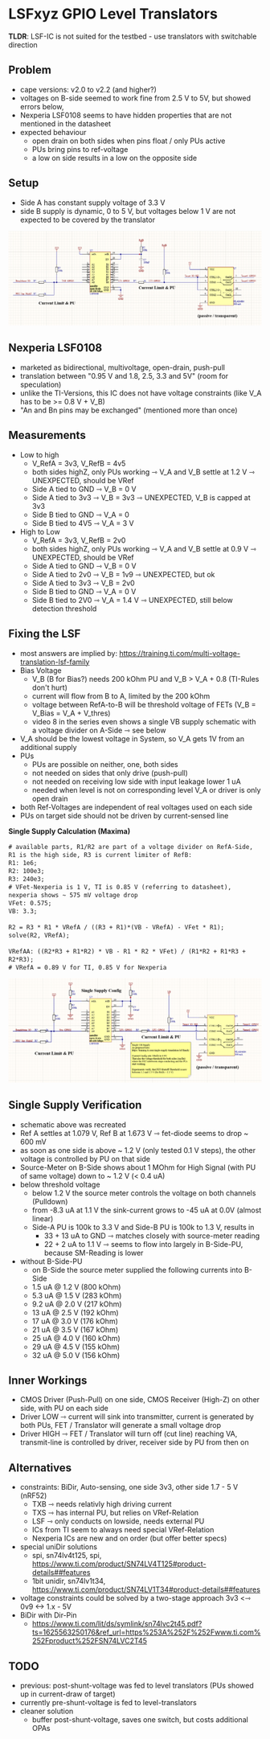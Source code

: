 # LSFxyz GPIO Level Translators

**TLDR**: LSF-IC is not suited for the testbed - use translators with switchable direction 

## Problem

- cape versions: v2.0 to v2.2 (and higher?)
- voltages on B-side seemed to work fine from 2.5 V to 5V, but showed errors below,
- Nexperia LSF0108 seems to have hidden properties that are not mentioned in the datasheet
- expected behaviour
    - open drain on both sides when pins float / only PUs active
    - PUs bring pins to ref-voltage
    - a low on side results in a low on the opposite side

## Setup

- Side A has constant supply voltage of 3.3 V
- side B supply is dynamic, 0 to 5 V, but voltages below 1 V are not expected to be covered by the translator

![lvl](leveltranslator_schematic.png)

## Nexperia LSF0108

- marketed as bidirectional, multivoltage, open-drain, push-pull
- translation between "0.95 V and 1.8, 2.5, 3.3 and 5V" (room for speculation)
- unlike the TI-Versions, this IC does not have voltage constraints (like V_A has to be >= 0.8 V + V_B)
- "An and Bn pins may be exchanged" (mentioned more than once)

## Measurements

- Low to high
    - V_RefA = 3v3, V_RefB = 4v5
    - both sides highZ, only PUs working ⇾ V_A and V_B settle at 1.2 V ⇾ UNEXPECTED, should be VRef
    - Side A tied to GND ⇾ V_B = 0 V
    - Side A tied to 3v3 ⇾ V_B = 3v3 ⇾ UNEXPECTED, V_B is capped at 3v3
    - Side B tied to GND ⇾ V_A = 0
    - Side B tied to 4V5 ⇾ V_A = 3 V
- High to Low
    - V_RefA = 3v3, V_RefB = 2v0
    - both sides highZ, only PUs working ⇾ V_A and V_B settle at 0.9 V ⇾ UNEXPECTED, should be VRef
    - Side A tied to GND ⇾ V_B = 0 V
    - Side A tied to 2v0 ⇾ V_B = 1v9 ⇾ UNEXPECTED, but ok
    - Side A tied to 3v3 ⇾ V_B = 2v0
    - Side B tied to GND ⇾ V_A = 0 V
    - Side B tied to 2V0 ⇾ V_A = 1.4 V ⇾ UNEXPECTED, still below detection threshold

## Fixing the LSF

- most answers are implied by: https://training.ti.com/multi-voltage-translation-lsf-family
- Bias Voltage
    - V_B (B for Bias?) needs 200 kOhm PU and V_B > V_A + 0.8 (TI-Rules don't hurt)
    - current will flow from B to A, limited by the 200 kOhm
    - voltage between RefA-to-B will be threshold voltage of FETs (V_B = V_Bias = V_A + V_thres)
    - video 8 in the series even shows a single VB supply schematic with a voltage divider on A-Side ⇾ see below
- V_A should be the lowest voltage in System, so V_A gets 1V from an additional supply
- PUs
    - PUs are possible on neither, one, both sides
    - not needed on sides that only drive (push-pull)
    - not needed on receiving low side with input leakage lower 1 uA
    - needed when level is not on corresponding level V_A or driver is only open drain
- both Ref-Voltages are independent of real voltages used on each side
- PUs on target side should not be driven by current-sensed line

**Single Supply Calculation (Maxima)**

```
# available parts, R1/R2 are part of a voltage divider on RefA-Side, R1 is the high side, R3 is current limiter of RefB:
R1: 1e6;
R2: 100e3;
R3: 240e3;
# VFet-Nexperia is 1 V, TI is 0.85 V (referring to datasheet), nexperia shows ~ 575 mV voltage drop
VFet: 0.575;
VB: 3.3;

R2 = R3 * R1 * VRefA / ((R3 + R1)*(VB - VRefA) - VFet * R1);
solve(R2, VRefA);

VRefAA: ((R2*R3 + R1*R2) * VB - R1 * R2 * VFet) / (R1*R2 + R1*R3 + R2*R3);
# VRefA = 0.89 V for TI, 0.85 V for Nexperia
```

![lvl_fixed](leveltranslator_schematic_fixed.png)

## Single Supply Verification

- schematic above was recreated
- Ref A settles at 1.079 V, Ref B at 1.673 V ⇾ fet-diode seems to drop ~ 600 mV
- as soon as one side is above ~ 1.2 V (only tested 0.1 V steps), the other voltage is controlled by PU on that side
- Source-Meter on B-Side shows about 1 MOhm for High Signal (with PU of same voltage) down to ~ 1.2 V (< 0.4 uA)
- below threshold voltage
    - below 1.2 V the source meter controls the voltage on both channels (Pulldown)
    - from -8.3 uA at 1.1 V the sink-current grows to -45 uA at 0.0V (almost linear)
    - Side-A PU is 100k to 3.3 V  and Side-B PU is 100k to 1.3 V, results in
        - 33 + 13 uA to GND ⇾ matches closely with source-meter reading
        - 22 + 2 uA to 1.1 V ⇾ seems to flow into largely in B-Side-PU, because SM-Reading is lower
- without B-Side-PU
    - on B-Side the source meter supplied the following currents into B-Side
    - 1.5 uA @ 1.2 V (800 kOhm)
    - 5.3 uA @ 1.5 V (283 kOhm)
    - 9.2 uA @ 2.0 V (217 kOhm)
    - 13 uA @ 2.5 V (192 kOhm)
    - 17 uA @ 3.0 V (176 kOhm)
    - 21 uA @ 3.5 V (167 kOhm)
    - 25 uA @ 4.0 V (160 kOhm)
    - 29 uA @ 4.5 V (155 kOhm)
    - 32 uA @ 5.0 V (156 kOhm)


## Inner Workings

- CMOS Driver (Push-Pull) on one side, CMOS Receiver (High-Z) on other side, with PU on each side
- Driver LOW ⇾ current will sink into transmitter, current is generated by both PUs, FET / Translator will generate a small voltage drop
- Driver HIGH ⇾ FET / Translator will turn off (cut line) reaching VA, transmit-line is controlled by driver, receiver side by PU from then on


## Alternatives

- constraints: BiDir, Auto-sensing, one side 3v3, other side 1.7 - 5 V (nRF52)
    - TXB ⇾ needs relativly high driving current
    - TXS ⇾ has internal PU, but relies on VRef-Relation
    - LSF ⇾ only conducts on lowside, needs external PU
    - ICs from TI seem to always need special VRef-Relation
    - Nexperia ICs are new and on order (but offer better specs)
- special uniDir solutions
    - spi, sn74lv4t125, spi, https://www.ti.com/product/SN74LV4T125#product-details##features
    - 1bit unidir, sn74lv1t34, https://www.ti.com/product/SN74LV1T34#product-details##features
- voltage constraints could be solved by a two-stage approach 3v3 <⇾ 0v9 <-> 1.x - 5V
- BiDir with Dir-Pin
	- https://www.ti.com/lit/ds/symlink/sn74lvc2t45.pdf?ts=1625563250176&ref_url=https%253A%252F%252Fwww.ti.com%252Fproduct%252FSN74LVC2T45

## TODO

- previous: post-shunt-voltage was fed to level translators (PUs showed up in current-draw of target)
- currently pre-shunt-voltage is fed to level-translators
- cleaner solution
    - buffer post-shunt-voltage, saves one switch, but costs additional OPAs
